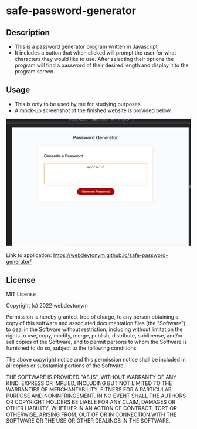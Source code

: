 # safe-password-generator
## Description

- This is a password generator program written in Javascript
- It includes a button that when clicked will prompt the user for what characters they would like to use.  After selecting their options the program will find a password of their desired length and display it to the program screen.

## Usage

- This is only to be used by me for studying purposes.
- A mock-up screenshot of the finished website is provided below.

![safe-password-generator](./assets/pasGen-ss.png)

Link to application: https://webdevtonym.github.io/safe-password-generator/

## License

MIT License

Copyright (c) 2022 webdevtonym

Permission is hereby granted, free of charge, to any person obtaining a copy
of this software and associated documentation files (the "Software"), to deal
in the Software without restriction, including without limitation the rights
to use, copy, modify, merge, publish, distribute, sublicense, and/or sell
copies of the Software, and to permit persons to whom the Software is
furnished to do so, subject to the following conditions:

The above copyright notice and this permission notice shall be included in all
copies or substantial portions of the Software.

THE SOFTWARE IS PROVIDED "AS IS", WITHOUT WARRANTY OF ANY KIND, EXPRESS OR
IMPLIED, INCLUDING BUT NOT LIMITED TO THE WARRANTIES OF MERCHANTABILITY,
FITNESS FOR A PARTICULAR PURPOSE AND NONINFRINGEMENT. IN NO EVENT SHALL THE
AUTHORS OR COPYRIGHT HOLDERS BE LIABLE FOR ANY CLAIM, DAMAGES OR OTHER
LIABILITY, WHETHER IN AN ACTION OF CONTRACT, TORT OR OTHERWISE, ARISING FROM,
OUT OF OR IN CONNECTION WITH THE SOFTWARE OR THE USE OR OTHER DEALINGS IN THE
SOFTWARE.
